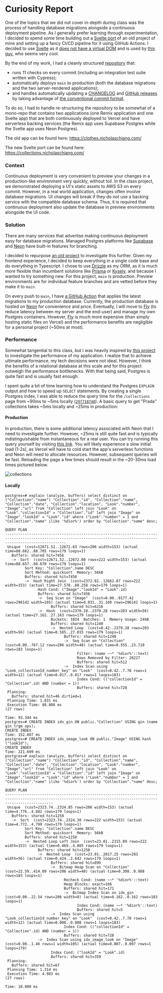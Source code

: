 # Curiosity Report

One of the topics that we did not cover in-depth during class was the process of handling database migrations alongside a continuous deployment pipeline.
As I generally prefer learning through experimentation, I decided to spend some time building out a [Svelte port](https://github.com/nicholaschiang/dolce/tree/main/svelte-ui) of an old project of mine and setting up a fancy CI/CD pipeline for it using GitHub Actions.
I decided to use [Svelte](https://svelte.dev/) as it [does not have a virtual DOM](https://svelte.dev/blog/virtual-dom-is-pure-overhead) and is used by [this guy](https://www.ekzhang.com/), who seems very cool.

By the end of my work, I had a cleanly structured [repository](https://github.com/nicholaschiang/dolce) that:
- runs 11 checks on every commit (including an integration test suite written with Cypress);
- automatically deploys `main` to production (both the database migrations and the two server-rendered applications);
- and handles automatically updating a [CHANGELOG](https://github.com/nicholaschiang/dolce/blob/main/CHANGELOG.md) and [GitHub releases](https://github.com/nicholaschiang/dolce/releases) by taking advantage of [the conventional commit format](https://www.conventionalcommits.org/en/v1.0.0/).

To do so, I had to handle re-structuring the repository to be somewhat of a mono-repo that contains two applications (one Remix application and one Svelte app) that are both continuously deployed to Vercel and have serverless backing services (the Remix app uses Supabase Postgres while the Svelte app uses Neon Postgres).

The old app can be found here: https://clothes.nicholaschiang.com/

The new Svelte port can be found here: https://collections.nicholaschiang.com/

### Context

Continuous deployment is very convenient to preview your changes in a production-like environment very quickly, without toil.
In the class project, we demonstrated deploying a UI's static assets to AWS S3 on every commit.
However, in a real world application, changes often involve database migrations.
UI changes will break if they do not use a backing service with the compatible database schema.
Thus, it is required that continuous deployment also update the database in preview environments alongside the UI code.

### Solution

There are many services that advertise making continuous deployment easy for database migrations.
Managed Postgres platforms like [Supabase](https://supabase.com/docs/guides/deployment/branching) and [Neon](https://neon.tech/docs/guides/branching-intro) have built-in features for branching.

I decided to repurpose [an old project](https://github.com/nicholaschiang/dolce) to investigate this further.
Given my frontend experience, I decided to keep everything in a single code base and do everything in Typescript.
I chose to use [Drizzle](https://orm.drizzle.team/) as my ORM, as it is much more flexible than incumbent solutions like [Prisma](https://www.prisma.io/) or [Kysely](https://www.kysely.dev/), and because I wanted to try something new.
For this project, `main` is production.
Preview environments are for individual feature branches and are vetted before they make it to `main`.

On every push to `main`, I have [a GitHub Action](https://github.com/nicholaschiang/dolce/blob/main/.github/workflows/migrate.yml) that applies the latest migrations to my production database.
Currently, the production database is hosted on [Neon](https://neon.tech/) for convenience and price.
Eventually, I will move to [Fly](https://fly.io/) (to reduce latency between my server and the end-user) and manage my own Postgres containers.
However, [Fly](https://fly.io/) is much more expensive (than simply hosting static files on Vercel) and the performance benefits are negligible for a personal project (~50ms at most).

### Performance

Somewhat tangential to this class, but I was heavily inspired by [this project](https://github.com/ekzhang/classes.wtf) to investigate the performance of my application.
I realize that to achieve ultimate performance, my tech decisions were not ideal.
However, I think the benefits of a relational database at this scale and for this project outweigh the performance bottlenecks.
With that being said, Postgres is quite fast and is usually fast enough.

I spent quite a bit of time learning how to understand the Postgres `EXPLAIN` output and how to speed up `SELECT` statements.
By creating a single Postgres index, I was able to reduce the query time for the `/collections` page from ~90ms to ~5ms locally ([`29f718740`](https://github.com/nicholaschiang/dolce/commit/29f7187405c93630782dff76bf7094053c42b861)).
A basic query to get "Prada" collections takes ~5ms locally and ~25ms in production:

#### Production

In production, there is some additional latency associated with Neon that I need to investigate further.
However, ~25ms is still quite fast and is typically indistinguishable from instantaneous for a real user.
You can try running this query yourself by visiting [this link](https://collections.nicholaschiang.com/collections?q=Louis+Vuitton).
You will likely experience a slow initial load (1-2s), as Vercel will have to cold start the app's serverless functions and Neon will need to allocate resources.
However, subsequent queries will be fast.
Reloading the page a few times should result in the ~20-30ms load times pictured below.

![collections](./collections.png)

#### Locally

```
postgres=# explain (analyze, buffers) select distinct on ("Collection"."name") "Collection"."id", "Collection"."name", "Collection"."date", "Collection"."location", "Look"."number", "Image"."url" from "Collection" left join "Look" on "Look"."collectionId" = "Collection"."id" left join "Image" on "Image"."lookId" = "Look"."id" where ("Look"."number" = 1 and "Collection"."name" ilike '%dior%') order by "Collection"."name" desc;
                                                                               QUERY PLAN
------------------------------------------------------------------------------------------------------------------------------------------------------------------------
 Unique  (cost=12671.52..12672.63 rows=206 width=153) (actual time=88.662..88.705 rows=179 loops=1)
   Buffers: shared hit=7456
   ->  Sort  (cost=12671.52..12672.08 rows=222 width=153) (actual time=88.657..88.670 rows=179 loops=1)
         Sort Key: "Collection".name DESC
         Sort Method: quicksort  Memory: 56kB
         Buffers: shared hit=7456
         ->  Hash Right Join  (cost=2372.82..12662.87 rows=222 width=153) (actual time=27.578..88.258 rows=179 loops=1)
               Hash Cond: ("Image"."lookId" = "Look".id)
               Buffers: shared hit=7456
               ->  Seq Scan on "Image"  (cost=0.00..9177.42 rows=296142 width=105) (actual time=0.031..31.160 rows=296142 loops=1)
                     Buffers: shared hit=6216
               ->  Hash  (cost=2370.28..2370.28 rows=203 width=56) (actual time=27.162..27.163 rows=179 loops=1)
                     Buckets: 1024  Batches: 1  Memory Usage: 24kB
                     Buffers: shared hit=1240
                     ->  Nested Loop  (cost=0.42..2370.28 rows=203 width=56) (actual time=0.585..27.015 rows=179 loops=1)
                           Buffers: shared hit=1240
                           ->  Seq Scan on "Collection"  (cost=0.00..767.12 rows=206 width=48) (actual time=0.555..23.710 rows=183 loops=1)
                                 Filter: (name ~~* '%dior%'::text)
                                 Rows Removed by Filter: 20227
                                 Buffers: shared hit=512
                           ->  Index Scan using "Look_collectionId_number_key" on "Look"  (cost=0.42..7.78 rows=1 width=12) (actual time=0.017..0.017 rows=1 loops=183)
                                 Index Cond: (("collectionId" = "Collection".id) AND (number = 1))
                                 Buffers: shared hit=728
 Planning:
   Buffers: shared hit=46 dirtied=1
 Planning Time: 1.831 ms
 Execution Time: 88.808 ms
(27 rows)

Time: 93.344 ms
postgres=# CREATE INDEX idx_gin ON public."Collection" USING gin (name gin_trgm_ops);
CREATE INDEX
Time: 152.687 ms
postgres=# CREATE INDEX idx_image_look ON public."Image" USING hash ("lookId");
CREATE INDEX
Time: 221.699 ms
postgres=# explain (analyze, buffers) select distinct on ("Collection"."name") "Collection"."id", "Collection"."name", "Collection"."date", "Collection"."location", "Look"."number", "Image"."url" from "Collection" left join "Look" on "Look"."collectionId" = "Collection"."id" left join "Image" on "Image"."lookId" = "Look"."id" where ("Look"."number" = 1 and "Collection"."name" ilike '%dior%') order by "Collection"."name" desc;
                                                                            QUERY PLAN
------------------------------------------------------------------------------------------------------------------------------------------------------------------
 Unique  (cost=2323.74..2324.85 rows=206 width=153) (actual time=4.776..4.882 rows=179 loops=1)
   Buffers: shared hit=1258
   ->  Sort  (cost=2323.74..2324.30 rows=222 width=153) (actual time=4.772..4.799 rows=179 loops=1)
         Sort Key: "Collection".name DESC
         Sort Method: quicksort  Memory: 56kB
         Buffers: shared hit=1258
         ->  Nested Loop Left Join  (cost=23.01..2315.09 rows=222 width=153) (actual time=0.469..4.005 rows=179 loops=1)
               Buffers: shared hit=1258
               ->  Nested Loop  (cost=23.01..2017.25 rows=203 width=56) (actual time=0.424..2.642 rows=179 loops=1)
                     Buffers: shared hit=899
                     ->  Bitmap Heap Scan on "Collection"  (cost=22.59..414.09 rows=206 width=48) (actual time=0.308..0.988 rows=183 loops=1)
                           Recheck Cond: (name ~~* '%dior%'::text)
                           Heap Blocks: exact=166
                           Buffers: shared hit=171
                           ->  Bitmap Index Scan on idx_gin  (cost=0.00..22.54 rows=206 width=0) (actual time=0.162..0.162 rows=183 loops=1)
                                 Index Cond: (name ~~* '%dior%'::text)
                                 Buffers: shared hit=5
                     ->  Index Scan using "Look_collectionId_number_key" on "Look"  (cost=0.42..7.78 rows=1 width=12) (actual time=0.008..0.008 rows=1 loops=183)
                           Index Cond: (("collectionId" = "Collection".id) AND (number = 1))
                           Buffers: shared hit=728
               ->  Index Scan using idx_image_look on "Image"  (cost=0.00..1.46 rows=1 width=105) (actual time=0.007..0.007 rows=1 loops=179)
                     Index Cond: ("lookId" = "Look".id)
                     Buffers: shared hit=359
 Planning:
   Buffers: shared hit=67
 Planning Time: 1.314 ms
 Execution Time: 4.983 ms
(27 rows)

Time: 10.000 ms
```
